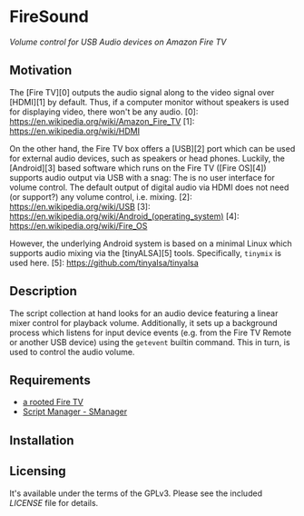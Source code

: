 # FireSound
*Volume control for USB Audio devices on Amazon Fire TV*

## Motivation

The [Fire TV][0] outputs the audio signal along to the video signal over
[HDMI][1] by default. Thus, if a computer monitor without speakers is used for
displaying video, there won't be any audio.
[0]: https://en.wikipedia.org/wiki/Amazon_Fire_TV
[1]: https://en.wikipedia.org/wiki/HDMI

On the other hand, the Fire TV box offers a [USB][2] port which can be used
for external audio devices, such as speakers or head phones. Luckily, the
[Android][3] based software which runs on the Fire TV ([Fire OS][4]) supports
audio output via USB with a snag: The is no user interface for volume control.
The default output of digital audio via HDMI does not need (or support?) any
volume control, i.e. mixing.
[2]: https://en.wikipedia.org/wiki/USB
[3]: https://en.wikipedia.org/wiki/Android_(operating_system)
[4]: https://en.wikipedia.org/wiki/Fire_OS

However, the underlying Android system is based on a minimal Linux which supports
audio mixing via the [tinyALSA][5] tools. Specifically, `tinymix` is used here.
[5]: https://github.com/tinyalsa/tinyalsa

## Description

The script collection at hand looks for an audio device featuring a linear
mixer control for playback volume. Additionally, it sets up a background
process which listens for input device events (e.g. from the Fire TV Remote or
another USB device) using the `getevent` builtin command. This in turn, is used
to control the audio volume.

## Requirements

* [a rooted Fire TV][20]
* [Script Manager - SManager][21]

[20]: http://www.aftvnews.com/start
[21]: https://play.google.com/store/apps/details?id=os.tools.scriptmanager

## Installation

## Licensing

It's available under the terms of the GPLv3.
Please see the included *LICENSE* file for details.

[//]: # ( vim: set ts=2 sts=2 sw=2 tw=0: )
